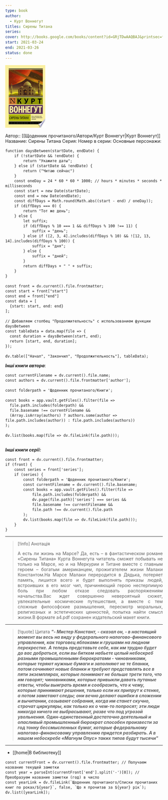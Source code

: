 ```yaml
---
type: book
author:
  - Курт Воннегут
titles: Сирены Титана
series:
cover: http://books.google.com/books/content?id=GRjTDwAAQBAJ&printsec=frontcover&img=1&zoom=1&edge=curl&source=gbs_api
start: 2021-03-24
end: 2021-03-26
status: done
---
```

![cover|150](media/cover!150-70.jpg)

Автор:: [[Щоденник прочитаного/Автори/Курт Воннегут|Курт Воннегут]]
Название: Сирены Титана
Серия:
Номер в серии:
Основные персонажи:

```dataviewjs
function daysBetween(startDate, endDate) {
	if (!startDate && !endDate) { 
		return "Укажите даты"; 
	} else if (startDate && !endDate) {
		return ("Читаю сейчас")
	}
	const oneDay = 24 * 60 * 60 * 1000; // hours * minutes * seconds * milliseconds
	const start = new Date(startDate);
	const end = new Date(endDate);
	const diffDays = Math.round(Math.abs((start - end) / oneDay));
	if (diffDays === 0) {
		return "Тот же день";   
	} else {
		let suffix;     
	    if (diffDays % 10 === 1 && diffDays % 100 !== 11) {
		    suffix = "день";     
	    } else if ([2, 3, 4].includes(diffDays % 10) && ![12, 13, 14].includes(diffDays % 100)) {
			suffix = "дня";     
		} else {       
			suffix = "дней";     
		}          
		return diffDays + " " + suffix;   
	} 
}  

const front = dv.current().file.frontmatter;
const start = front["start"]
const end = front["end"]
const data = [
  {start: start, end: end}
];

// Добавляем столбец "Продолжительность" с использованием функции daysBetween
const tableData = data.map(file => {
  const duration = daysBetween(start, end);
  return [start, end, duration];
});

dv.table(["Начал", "Закончил", "Продолжительность"], tableData);
```
***Інші книги автора***:
```dataviewjs
const currentFilename = dv.current().file.name;
const authors = dv.current().file.frontmatter['author'];

const folderpath = 'Щоденник прочитаного/Книги';

const books = app.vault.getFiles().filter(file =>
  file.path.includes(folderpath) &&
  file.basename !== currentFilename &&
  (Array.isArray(authors) ? authors.some(author => file.path.includes(author)) : file.path.includes(authors))
);

dv.list(books.map(file => dv.fileLink(file.path)));


```
***Інші книги серії:***
```dataviewjs
const front = dv.current().file.frontmatter;
if (front) {
	const series = front['series'];
	if (series) {
		const folderpath = 'Щоденник прочитаного/Книги';
		const currentFilename = dv.current().file.basename;
		const books = app.vault.getFiles().filter(file =>  
			file.path.includes(folderpath) && 
			dv.page(file.path)['series'] === series && 
			file.basename !== currentFilename &&
			file.path !== dv.current().file.path 
		);
		dv.list(books.map(file => dv.fileLink(file.path)));
	}
}

```

---
>[!info] Анотація
><p align="justify">А есть ли жизнь на Марсе? Да, есть – в фантастическом романе «Сирены Титана» Курта Воннегута читатель сможет побывать не только на Марсе, но и на Меркурии и Титане вместе с главным героем – богатым американцем, прожигателем жизни Малаки Константом.На Марсе Малаки переродится в Дядька, потеряет память, лишится всего и будет выполнять приказы людей, встроивших в его мозг чип, причиняющий герою нестерпимую боль при любом отказе следовать распоряжениям начальства.Вас ждет совершенно невероятный сюжет, увлекательные космические путешествия, а вместе с тем сложные философские размышления, пересмотр моральных, религиозных и эстетических ценностей, попытка найти смысл жизни.В формате a4.pdf сохранен издательский макет книги.</p>

___

> [!quote] Цитата
> ***"- Мистер Констант, - сказал он, - в настоящий момент вы весь на виду у федерального налогово-финансового управления, как торговец яблоками и грушами на людном перекрестке. А теперь представьте себе, как им трудно будет до вас добраться, если вы битком набьете целый небоскреб разными промышленными бюрократами - чиновниками, которые теряют нужные бумаги и заполняют не те бланки, потом сочиняют новые бланки и требуют представлять все в пяти экземплярах, которые понимают не больше трети того, что им говорят; чиновниками, которые привыкли давать путаные ответы, чтобы выиграть время и сообразить, что к чему, которые принимают решения, только если их припрут к стенке, а потом заметают следы; они вечно делают ошибки в сложении и вычитании, созывают собрания, когда им станет скучно, строчат циркуляры, как только их о чем-то попросят; эти люди никогда ничего не выбрасывают, разве что под угрозой увольнения. Один-единственный достаточно деятельный и опасливый промышленный бюрократ способен произвести за год тонну бессмысленных бумаг, которые федеральному налогово-финансовому управлению придется разбирать. А в нашем небоскребе «Магнум Опус» таких типов будут тысячи"***

*****
- [[home|В библиотеку]]
```dataviewjs
const currentFront = dv.current().file.frontmatter; // Получаем название текущей заметки
const year = parseInt(currentFront['end'].split('-')[0]); // Преобразуем название заметки (год) в число
const yearLink = dv.fileLink(`Щоденник прочитаного/Списки прочитаних книг по роках/${year}`, false, `Що я прочитав за ${year} рік`);
dv.list([yearLink]);
```